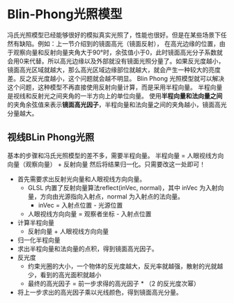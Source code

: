 # Blin-Phong光照模型
冯氏光照模型已经能够很好的模拟真实光照了，性能也很好。但是在某些场景下任然有缺陷。例如：上一节介绍到的镜面高光（镜面反射）， 在高光边缘的位置，由于观察向量和反射向量夹角大于90°时，余弦值小于0，此时镜面高光分子系数就会用0来代替。所以高光边缘以及外部就没有镜面光照分量了。如果反光度越小，镜面高光区域就越大，那么高光区域边缘部位就越大，就会产生一种较大的亮度差。反之反光度越小，这个问题就会越不明显。
 Blin Phong 光照模型就可以解决这个问题，这种模型不再直接使用反射向量计算，而是采用半程向量。
半程向量是视线和反射光之间夹角的一半方向上的单位向量。
使用**半程向量和法向量之间**的夹角余弦值来表示**镜面高光因子**，半程向量和法向量之间的夹角越小，镜面高光分量越大。
## 视线BLin Phong光照
基本的步骤和冯氏光照模型的差不多，需要半程向量。
半程向量 = 人眼视线方向向量（观察向量） + 反射向量
然后将结果归一化。只需要改这一处即可！

- 首先需要求出反射光向量和人眼视线方向向量。
   - GLSL 内置了反射向量算法reflect(inVec, normal)，其中 inVec 为入射向量，方向由光源指向入射点，normal 为入射点的法向量。
      - inVec = 入射点位置 - 光源位置
   - 人眼视线方向向量 = 观察者坐标 - 入射点位置
- 计算半程向量
   - 反射向量 + 人眼视线方向向量
- 归一化半程向量
- 求出半程向量和法向量的点积，得到镜面高光因子。
- 反光度
   - 约束光圈的大小，一个物体的反光度越大，反光率就越强，散射的光就越少，看到的高光面积就越小
   - 最终的高光因子 = 前一步求得的高光因子 * （2 的反光度次幂）
- 将上一步求出的高光因子乘以光线颜色，得到镜面高光分量。
